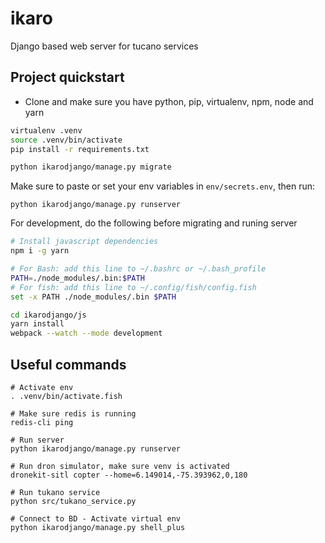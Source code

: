# ikaro
Django based web server for tucano services

## Project quickstart

* Clone and make sure you have python, pip, virtualenv, npm, node and yarn

```bash
virtualenv .venv
source .venv/bin/activate
pip install -r requirements.txt

python ikarodjango/manage.py migrate
```

Make sure to paste or set your env variables in `env/secrets.env`, then run:
```
python ikarodjango/manage.py runserver
```

For development, do the following before migrating and runing server
```bash
# Install javascript dependencies
npm i -g yarn

# For Bash: add this line to ~/.bashrc or ~/.bash_profile
PATH=./node_modules/.bin:$PATH
# For fish: add this line to ~/.config/fish/config.fish
set -x PATH ./node_modules/.bin $PATH

cd ikarodjango/js
yarn install
webpack --watch --mode development
```

## Useful commands
```
# Activate env
. .venv/bin/activate.fish

# Make sure redis is running
redis-cli ping

# Run server
python ikarodjango/manage.py runserver

# Run dron simulator, make sure venv is activated
dronekit-sitl copter --home=6.149014,-75.393962,0,180

# Run tukano service
python src/tukano_service.py

# Connect to BD - Activate virtual env
python ikarodjango/manage.py shell_plus
```